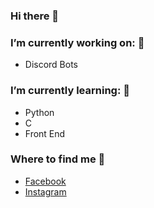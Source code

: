 ### Hi there 👋
<!--
**mab0205/mab0205** is a ✨ _special_ ✨ repository because its `README.md` (this file) appears on your GitHub profile.-->

### I’m currently working on: 🔭
-  Discord Bots
### I’m currently learning: 🌱 
-  Python 
-  C
-  Front End
### Where to find me 👋
- [Facebook](https://www.facebook.com/martin.avila.581187)
- [Instagram](https://www.instagram.com/martin.avila02)



